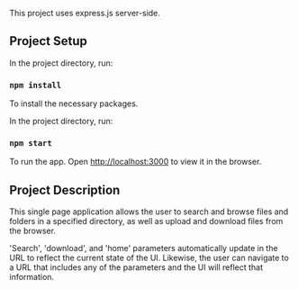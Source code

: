 This project uses express.js server-side.

## Project Setup

In the project directory, run:

### `npm install`

To install the necessary packages.

In the project directory, run:

### `npm start`

To run the app. Open [http://localhost:3000](http://localhost:3000) to view it in the browser.

## Project Description

This single page application allows the user to search and browse files and folders in a specified directory, as well as upload and download files from the browser.

'Search', 'download', and 'home' parameters automatically update in the URL to reflect the current state of the UI. Likewise, the user can navigate to a URL that includes any of the parameters and the UI will reflect that information.
